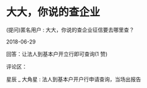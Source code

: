 # 大大，你说的查企业

(提问)匿名用户 : 大大，你说的查企业征信要去哪里查？

2018-06-29

回答：让法人到基本户开立行即可查询(1 赞)

评论区：

星辰 _ 大角星 : 法人到基本户开户行申请查询，当场出报告